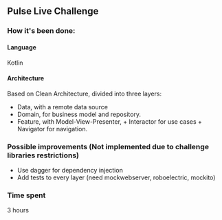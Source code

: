 ## Pulse Live Challenge

### How it's been done:

#### Language
Kotlin

#### Architecture
Based on Clean Architecture, divided into three layers:

* Data, with a remote data source
* Domain, for business model and repository.
* Feature, with Model-View-Presenter, + Interactor for use cases + Navigator for navigation.

### Possible improvements (Not implemented due to challenge libraries restrictions)
* Use dagger for dependency injection
* Add tests to every layer (need mockwebserver, roboelectric, mockito)

### Time spent
3 hours
